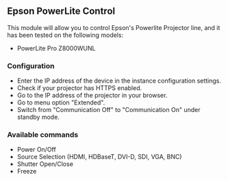 ## Epson PowerLite Control
This module will allow you to control Epson's Powerlite Projector line, and it has been tested on the following models:
* PowerLite Pro Z8000WUNL

### Configuration
* Enter the IP address of the device in the instance configuration settings.
* Check if your projector has HTTPS enabled.
* Go to the IP address of the projector in your browser.
* Go to menu option "Extended".
* Switch from "Communication Off" to "Communication On" under standby mode.


### Available commands

* Power On/Off
* Source Selection (HDMI, HDBaseT, DVI-D, SDI, VGA, BNC)
* Shutter Open/Close
* Freeze
